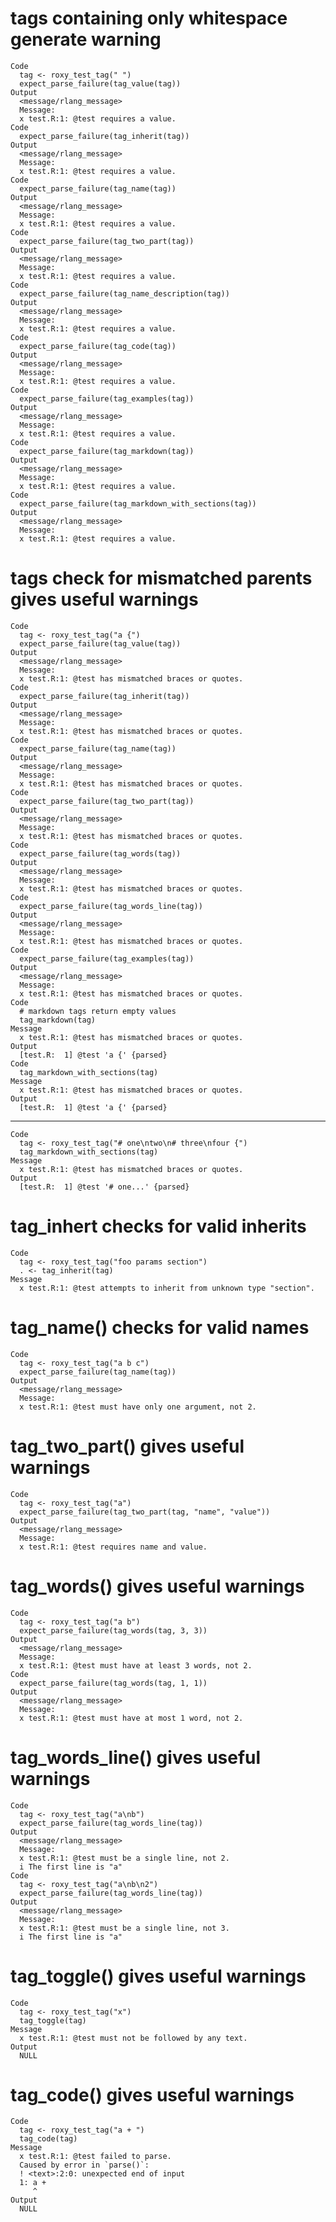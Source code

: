# tags containing only whitespace generate warning

    Code
      tag <- roxy_test_tag(" ")
      expect_parse_failure(tag_value(tag))
    Output
      <message/rlang_message>
      Message:
      x test.R:1: @test requires a value.
    Code
      expect_parse_failure(tag_inherit(tag))
    Output
      <message/rlang_message>
      Message:
      x test.R:1: @test requires a value.
    Code
      expect_parse_failure(tag_name(tag))
    Output
      <message/rlang_message>
      Message:
      x test.R:1: @test requires a value.
    Code
      expect_parse_failure(tag_two_part(tag))
    Output
      <message/rlang_message>
      Message:
      x test.R:1: @test requires a value.
    Code
      expect_parse_failure(tag_name_description(tag))
    Output
      <message/rlang_message>
      Message:
      x test.R:1: @test requires a value.
    Code
      expect_parse_failure(tag_code(tag))
    Output
      <message/rlang_message>
      Message:
      x test.R:1: @test requires a value.
    Code
      expect_parse_failure(tag_examples(tag))
    Output
      <message/rlang_message>
      Message:
      x test.R:1: @test requires a value.
    Code
      expect_parse_failure(tag_markdown(tag))
    Output
      <message/rlang_message>
      Message:
      x test.R:1: @test requires a value.
    Code
      expect_parse_failure(tag_markdown_with_sections(tag))
    Output
      <message/rlang_message>
      Message:
      x test.R:1: @test requires a value.

# tags check for mismatched parents gives useful warnings

    Code
      tag <- roxy_test_tag("a {")
      expect_parse_failure(tag_value(tag))
    Output
      <message/rlang_message>
      Message:
      x test.R:1: @test has mismatched braces or quotes.
    Code
      expect_parse_failure(tag_inherit(tag))
    Output
      <message/rlang_message>
      Message:
      x test.R:1: @test has mismatched braces or quotes.
    Code
      expect_parse_failure(tag_name(tag))
    Output
      <message/rlang_message>
      Message:
      x test.R:1: @test has mismatched braces or quotes.
    Code
      expect_parse_failure(tag_two_part(tag))
    Output
      <message/rlang_message>
      Message:
      x test.R:1: @test has mismatched braces or quotes.
    Code
      expect_parse_failure(tag_words(tag))
    Output
      <message/rlang_message>
      Message:
      x test.R:1: @test has mismatched braces or quotes.
    Code
      expect_parse_failure(tag_words_line(tag))
    Output
      <message/rlang_message>
      Message:
      x test.R:1: @test has mismatched braces or quotes.
    Code
      expect_parse_failure(tag_examples(tag))
    Output
      <message/rlang_message>
      Message:
      x test.R:1: @test has mismatched braces or quotes.
    Code
      # markdown tags return empty values
      tag_markdown(tag)
    Message
      x test.R:1: @test has mismatched braces or quotes.
    Output
      [test.R:  1] @test 'a {' {parsed}
    Code
      tag_markdown_with_sections(tag)
    Message
      x test.R:1: @test has mismatched braces or quotes.
    Output
      [test.R:  1] @test 'a {' {parsed}

---

    Code
      tag <- roxy_test_tag("# one\ntwo\n# three\nfour {")
      tag_markdown_with_sections(tag)
    Message
      x test.R:1: @test has mismatched braces or quotes.
    Output
      [test.R:  1] @test '# one...' {parsed}

# tag_inhert checks for valid inherits

    Code
      tag <- roxy_test_tag("foo params section")
      . <- tag_inherit(tag)
    Message
      x test.R:1: @test attempts to inherit from unknown type "section".

# tag_name() checks for valid names

    Code
      tag <- roxy_test_tag("a b c")
      expect_parse_failure(tag_name(tag))
    Output
      <message/rlang_message>
      Message:
      x test.R:1: @test must have only one argument, not 2.

# tag_two_part() gives useful warnings

    Code
      tag <- roxy_test_tag("a")
      expect_parse_failure(tag_two_part(tag, "name", "value"))
    Output
      <message/rlang_message>
      Message:
      x test.R:1: @test requires name and value.

# tag_words() gives useful warnings

    Code
      tag <- roxy_test_tag("a b")
      expect_parse_failure(tag_words(tag, 3, 3))
    Output
      <message/rlang_message>
      Message:
      x test.R:1: @test must have at least 3 words, not 2.
    Code
      expect_parse_failure(tag_words(tag, 1, 1))
    Output
      <message/rlang_message>
      Message:
      x test.R:1: @test must have at most 1 word, not 2.

# tag_words_line() gives useful warnings

    Code
      tag <- roxy_test_tag("a\nb")
      expect_parse_failure(tag_words_line(tag))
    Output
      <message/rlang_message>
      Message:
      x test.R:1: @test must be a single line, not 2.
      i The first line is "a"
    Code
      tag <- roxy_test_tag("a\nb\n2")
      expect_parse_failure(tag_words_line(tag))
    Output
      <message/rlang_message>
      Message:
      x test.R:1: @test must be a single line, not 3.
      i The first line is "a"

# tag_toggle() gives useful warnings

    Code
      tag <- roxy_test_tag("x")
      tag_toggle(tag)
    Message
      x test.R:1: @test must not be followed by any text.
    Output
      NULL

# tag_code() gives useful warnings

    Code
      tag <- roxy_test_tag("a + ")
      tag_code(tag)
    Message
      x test.R:1: @test failed to parse.
      Caused by error in `parse()`:
      ! <text>:2:0: unexpected end of input
      1: a + 
         ^
    Output
      NULL

